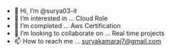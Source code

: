 - 👋 Hi, I’m @surya03-it
- 👀 I’m interested in ... Cloud Role
- 🌱 I’m completed ... Aws Certification
- 💞️ I’m looking to collaborate on ... Real time projects
- 📫 How to reach me ... suryakamaraj7@gmail.com

<!---
surya03-it/surya03-it is a ✨ special ✨ repository because its `README.md` (this file) appears on your GitHub profile.
You can click the Preview link to take a look at your changes.
--->
